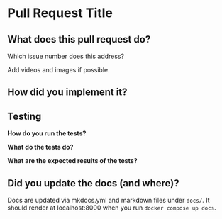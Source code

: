 # Pull Request Title

## What does this pull request do?

Which issue number does this address?

Add videos and images if possible.

## How did you implement it?

## Testing
**How do you run the tests?**

**What do the tests do?**

**What are the expected results of the tests?**

## Did you update the docs (and where)?
Docs are updated via mkdocs.yml and markdown files under `docs/`. It should render at localhost:8000 when you run `docker compose up docs`.

